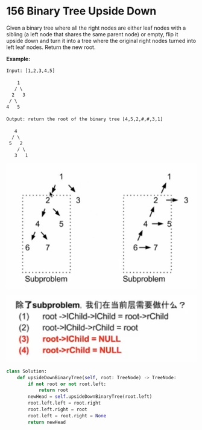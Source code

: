 # 156 Binary Tree Upside Down

Given a binary tree where all the right nodes are either leaf nodes with a sibling \(a left node that shares the same parent node\) or empty, flip it upside down and turn it into a tree where the original right nodes turned into left leaf nodes. Return the new root.

**Example:**

```text
Input: [1,2,3,4,5]

    1
   / \
  2   3
 / \
4   5

Output: return the root of the binary tree [4,5,2,#,#,3,1]

   4
  / \
 5   2
    / \
   3   1  
```

![](../.gitbook/assets/image%20%2822%29.png)

![](../.gitbook/assets/image%20%2845%29.png)

```python
class Solution:
    def upsideDownBinaryTree(self, root: TreeNode) -> TreeNode:
        if not root or not root.left:
            return root
        newHead = self.upsideDownBinaryTree(root.left)
        root.left.left = root.right
        root.left.right = root
        root.left = root.right = None
        return newHead
```

